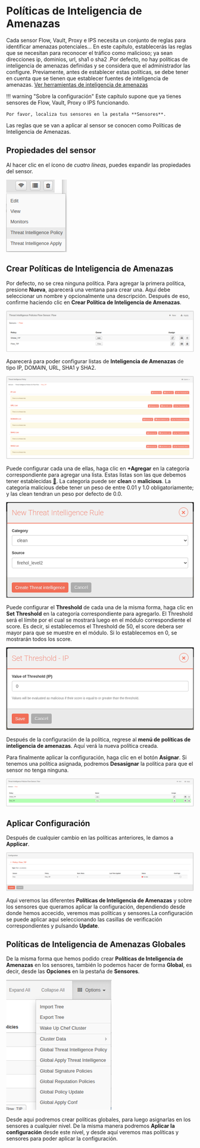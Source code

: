 # Políticas de Inteligencia de Amenazas

Cada sensor Flow, Vault, Proxy e IPS necesita un conjunto de reglas para identificar amenazas potenciales... En este capítulo, establecerás las reglas que se necesitan para reconocer el tráfico como malicioso; ya sean direcciones ip, dominios, url, sha1 o sha2 .Por defecto, no hay políticas de inteligencia de amenazas definidas y se considera que el administrador las configure. Previamente, antes de establecer estas políticas, se debe tener en cuenta que se tienen que establecer fuentes de inteligencia de amenazas. [Ver herramientas de inteligencia de amenazas](../tools/ch21_threat_intelligence_sources.es.md)


!!! warning "Sobre la configuración"
    Este capítulo supone que ya tienes sensores de Flow, Vault, Proxy o IPS funcionando.

    Por favor, localiza tus sensores en la pestaña **Sensores**.

Las reglas que se van a aplicar al sensor se conocen como Políticas de Inteligencia de Amenazas.

## Propiedades del sensor

Al hacer clic en el ícono de *cuatro líneas*, puedes expandir las propiedades del sensor.

![Menú de propiedades del sensor](images/ch15_sensor_properties.png)

## Crear Políticas de Inteligencia de Amenazas

Por defecto, no se crea ninguna política. Para agregar la primera política, presione **Nueva**, aparecerá una ventana para crear una. Aquí debe seleccionar un nombre y opcionalmente una descripción. Después de eso, confirme haciendo clic en **Crear Política de Inteligencia de Amenazas**. 

![Crear Políticas de Inteligencia de Amenazas](images/ch15_create_tip.png)

Aparecerá para poder configurar listas de **Inteligencia de Amenazas** de tipo IP, DOMAIN, URL, SHA1 y SHA2.

![Reglas Políticas de Inteligencia de Amenazas](images/ch15_create_rules_tip.png)

Puede configurar cada una de ellas, haga clic en **+Agregar** en la categoría correspondiente para agregar una lista. Estas listas son las que debemos tener establecidas [🔧](../tools/ch21_threat_intelligence_sources.es.md). La categoria puede ser **clean** o **malicious**. La categoria malicious debe tener un peso de entre 0.01 y 1.0 obligatoriamente; y las clean tendran un peso por defecto de 0.0.

![Lista](images/ch15_rules_tip.png)

Puede configurar el **Threshold** de cada una de la misma forma, haga clic en **Set Threshold** en la categoría correspondiente para agregarlo. El Threshold será el límite por el cual se mostrará luego en el módulo correspondiente el score. Es decir, si establecemos el Threshold de 50, el score debera ser mayor para que se muestre en el módulo. Si lo establecemos en 0, se mostrarán todos los score. 

![Threshold](images/ch15_threshold.png)

Después de la configuración de la política, regrese al **menú de políticas de inteligencia de amenazas**. Aquí verá la nueva política creada.

Para finalmente aplicar la configuración, haga clic en el botón **Asignar**. Si tenemos una política asignada, podremos **Desasignar** la política para que el sensor no tenga ninguna.

![Políticas de Inteligencia de Amenazas](images/ch15_tip.png)

## Aplicar Configuración

Después de cualquier cambio en las políticas anteriores, le damos a **Applicar**.

![Actualización de configuración](images/ch15_conf_tip.png)

Aqui veremos las diferentes **Políticas de Inteligencia de Amenazas** y sobre los sensores que queramos aplicar la configuración, dependiendo desde donde hemos accecido, veremos mas políticas y sensores.La configuración se puede aplicar aquí seleccionando las casillas de verificación correspondientes y pulsando **Update**.

## Políticas de Inteligencia de Amenazas Globales

De la misma forma que hemos podido crear **Políticas de Inteligencia de Amenazas** en los sensores, también lo podemos hacer de forma **Global**, es decir, desde las **Opciones** en la pestaña de **Sensores**.

![Políticas de Inteligencia de Amenazas Globales](images/ch15_global_tip.png)

Desde aqui podremos crear políticas globales, para luego asignarlas en los sensores a cualquier  nivel. De la misma manera podremos **Aplicar la configuración** desde este nivel, y desde aquí veremos mas políticas y sensores para poder aplicar la configuración.
